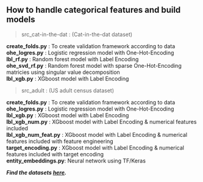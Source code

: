 ## How to handle categorical features and build models



>src_cat-in-the-dat : (Cat-in-the-dat dataset)

**create_folds.py**     : To create validation framework according to data\
**ohe_logres.py**       : Logistic regression model with One-Hot-Encoding\
**lbl_rf.py**           : Random forest model with Label Encoding\
**ohe_svd_rf.py**       : Random forest model with sparse One-Hot-Encoding matricies using singular value decomposition\
**lbl_xgb.py**          : XGboost model with Label Encoding




>src_adult         : (US adult census dataset)

**create_folds.py**     : To create validation framework according to data\
**ohe_logres.py**       : Logistic regression model with One-Hot-Encoding\
**lbl_xgb.py**          : XGboost model with Label Encoding\
**lbl_xgb_num.py**      : XGboost model with Label Encoding & numerical features included\
**lbl_xgb_num_feat.py** : XGboost model with Label Encoding & numerical features included with feature engineering\
**target_encoding.py**  : XGboost model with Label Encoding & numerical features included with target encoding\
**entity_embeddings.py**: Neural network using TF/Keras

***Find the datasets [here](https://www.kaggle.com/datasets/abhishek/aaamlp).***
